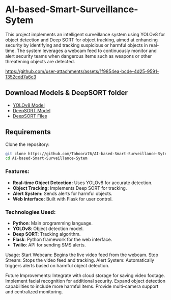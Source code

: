 # AI-based-Smart-Surveillance-Sytem
This project implements an intelligent surveillance system using YOLOv8 for object detection and Deep SORT for object tracking, aimed at enhancing security by identifying and tracking suspicious or harmful objects in real-time. The system leverages a webcam feed to continuously monitor and alert security teams when dangerous items such as weapons or other threatening objects are detected.

https://github.com/user-attachments/assets/1f9854ea-bcde-4d25-9591-1352cdd7a6c3

## Download Models & DeepSORT folder

- [YOLOv8 Model](https://drive.google.com/file/d/1blTgoGuVcJmmfhWlYgvEq5uGePmTZ3dH/view?usp=sharing)
- [DeepSORT Model](https://drive.google.com/file/d/1IPC-ppaLETfAYh7k8HDMs50PUPtCFi_y/view?usp=sharing)
- [DeepSORT Files](https://drive.google.com/drive/folders/17-Ak9zUE1cK0oZI-r7_JHK4B60GdlLu9?usp=sharing)

## Requirements

Clone the repository:
```bash
git clone https://github.com/Tahoora76/AI-based-Smart-Surveillance-Sytem.git
cd AI-based-Smart-Surveillance-Sytem
```

### Features:

- **Real-time Object Detection:** Uses YOLOv8 for accurate detection.  
- **Object Tracking:** Implements Deep SORT for tracking.  
- **Alert System:** Sends alerts for harmful objects.  
- **Web Interface:** Built with Flask for user control.  

### Technologies Used:

- **Python**: Main programming language.  
- **YOLOv8**: Object detection model.  
- **Deep SORT**: Tracking algorithm.  
- **Flask**: Python framework for the web interface.  
- **Twilio**: API for sending SMS alerts.
  
Usage:
Start Webcam: Begins the live video feed from the webcam.
Stop Stream: Stops the video feed and tracking.
Alert System: Automatically triggers alerts based on harmful object detection.

Future Improvements:
Integrate with cloud storage for saving video footage.
Implement facial recognition for additional security.
Expand object detection capabilities to include more harmful items.
Provide multi-camera support and centralized monitoring.

